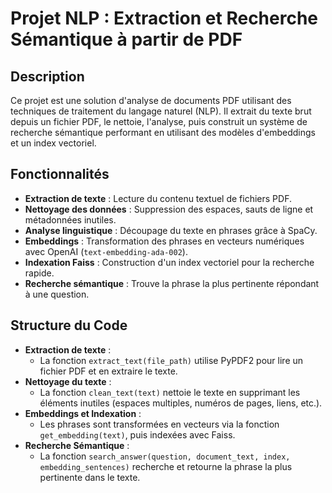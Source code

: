 # Projet NLP : Extraction et Recherche Sémantique à partir de PDF

## Description
Ce projet est une solution d'analyse de documents PDF utilisant des techniques de traitement du langage naturel (NLP). Il extrait du texte brut depuis un fichier PDF, le nettoie, l'analyse, puis construit un système de recherche sémantique performant en utilisant des modèles d'embeddings et un index vectoriel.

## Fonctionnalités
- **Extraction de texte** : Lecture du contenu textuel de fichiers PDF.
- **Nettoyage des données** : Suppression des espaces, sauts de ligne et métadonnées inutiles.
- **Analyse linguistique** : Découpage du texte en phrases grâce à SpaCy.
- **Embeddings** : Transformation des phrases en vecteurs numériques avec OpenAI (`text-embedding-ada-002`).
- **Indexation Faiss** : Construction d'un index vectoriel pour la recherche rapide.
- **Recherche sémantique** : Trouve la phrase la plus pertinente répondant à une question.

## Structure du Code
- **Extraction de texte** :
  - La fonction `extract_text(file_path)` utilise PyPDF2 pour lire un fichier PDF et en extraire le texte.
- **Nettoyage du texte** :
  - La fonction `clean_text(text)` nettoie le texte en supprimant les éléments inutiles (espaces multiples, numéros de pages, liens, etc.).
- **Embeddings et Indexation** :
  - Les phrases sont transformées en vecteurs via la fonction `get_embedding(text)`, puis indexées avec Faiss.
- **Recherche Sémantique** :
  - La fonction `search_answer(question, document_text, index, embedding_sentences)` recherche et retourne la phrase la plus pertinente dans le texte.
